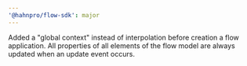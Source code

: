 ```yaml
---
'@hahnpro/flow-sdk': major
---
```


Added a "global context" instead of interpolation before creation a flow application.
All properties of all elements of the flow model are always updated when an update event occurs.
